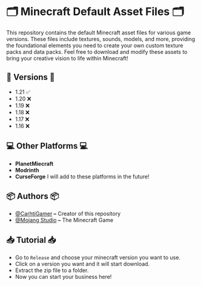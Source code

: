 
# 🗂 Minecraft Default Asset Files 🗂
This repository contains the default Minecraft asset files for various game versions. These files include textures, sounds, models, and more, providing the foundational elements you need to create your own custom texture packs and data packs. Feel free to download and modify these assets to bring your creative vision to life within Minecraft!

## 💾 Versions 💾
- 1.21 ✅
- 1.20 ❌
- 1.19 ❌
- 1.18 ❌
- 1.17 ❌
- 1.16 ❌

## 💻 Other Platforms 💻
- **PlanetMiecraft**
- **Modrinth**
- **CurseForge**
I will add to these platforms in the future!

## 📦 Authors 📦
- [@CarhtiGamer](https://www.github.com/CarhtiGamer) **–** Creator of this repository
- [@Mojang Studio](https://www.github.com/Mojang) **–** The Minecraft Game

## 📥 Tutorial 📥
* Go to ``Release`` and choose your minecraft version you want to use.
* Click on a version you want and it will start download.
* Extract the zip file to a folder.
* Now you can start your business here!
